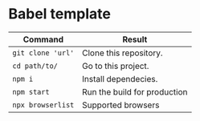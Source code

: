 # Babel template

<table>
  <thead>
    <tr>
      <th>Command</th>
      <th>Result</th>
    </tr>
  </thead>
  <tbody>
    <tr>
      <td><code>git clone 'url'</code></td>
      <td>Clone this repository.</td>
    </tr>
    <tr>
      <td><code>cd path/to/</code></td>
      <td>Go to this project.</td>
    </tr>
    <tr>
      <td><code>npm i</code></td>
      <td>Install dependecies.</td>
    </tr>
    <tr>
      <td><code>npm start</code></td>
      <td>Run the build for production</td>
    </tr>
    <tr>
      <td><code>npx browserlist</code></td>
      <td>Supported browsers</td>
    </tr>
  </tbody>
</table>

